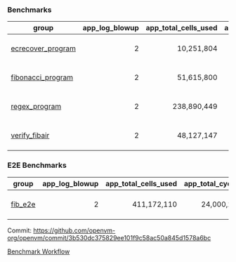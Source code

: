 ### Benchmarks
| group | app_log_blowup | app_total_cells_used | app_total_cycles | app_total_proof_time_ms | leaf_log_blowup | leaf_total_cells_used | leaf_total_cycles | leaf_total_proof_time_ms | max_segment_length | instance | alloc |
|---|---|---|---|---|---|---|---|---|---|---|---|
| [ ecrecover_program ](https://github.com/openvm-org/openvm/blob/benchmark-results/benchmarks-pr/1100/individual/ecrecover-3b530dc375829ee101f9c58ac50a845d1578a6bc.md) | <div style='text-align: right'> 2 </div>  | <div style='text-align: right'> 10,251,804 </div>  | <div style='text-align: right'> 195,066 </div>  | <span style='color: red'>(+198.0 [+10.0%])</span><div style='text-align: right'> 2,187.0 </div>  | <div style='text-align: right'> - </div>  | <div style='text-align: right'> - </div>  | <div style='text-align: right'> - </div>  | <div style='text-align: right'> - </div>  | 1048476 | 64cpu-linux-arm64 | mimalloc |
| [ fibonacci_program ](https://github.com/openvm-org/openvm/blob/benchmark-results/benchmarks-pr/1100/individual/fibonacci-3b530dc375829ee101f9c58ac50a845d1578a6bc.md) | <div style='text-align: right'> 2 </div>  | <div style='text-align: right'> 51,615,800 </div>  | <div style='text-align: right'> 3,000,274 </div>  | <span style='color: red'>(+3,529.0 [+63.9%])</span><div style='text-align: right'> 9,055.0 </div>  | <div style='text-align: right'> 2 </div>  | <span style='color: red'>(+5,560 [+0.0%])</span><div style='text-align: right'> 144,225,083 </div>  | <span style='color: red'>(+1,098 [+0.0%])</span><div style='text-align: right'> 7,038,672 </div>  | <span style='color: red'>(+10,855.0 [+75.3%])</span><div style='text-align: right'> 25,277.0 </div>  | 1048476 | 64cpu-linux-arm64 | mimalloc |
| [ regex_program ](https://github.com/openvm-org/openvm/blob/benchmark-results/benchmarks-pr/1100/individual/regex-3b530dc375829ee101f9c58ac50a845d1578a6bc.md) | <div style='text-align: right'> 2 </div>  | <div style='text-align: right'> 238,890,449 </div>  | <div style='text-align: right'> 8,381,808 </div>  | <span style='color: red'>(+12,969.0 [+75.0%])</span><div style='text-align: right'> 30,262.0 </div>  | <div style='text-align: right'> 2 </div>  | <div style='text-align: right'> 315,426,847 </div>  | <div style='text-align: right'> 14,640,170 </div>  | <span style='color: red'>(+10,301.0 [+34.5%])</span><div style='text-align: right'> 40,184.0 </div>  | 1048476 | 64cpu-linux-arm64 | mimalloc |
| [ verify_fibair ](https://github.com/openvm-org/openvm/blob/benchmark-results/benchmarks-pr/1100/individual/verify_fibair-3b530dc375829ee101f9c58ac50a845d1578a6bc.md) | <div style='text-align: right'> 2 </div>  | <div style='text-align: right'> 48,127,147 </div>  | <div style='text-align: right'> 397,164 </div>  | <span style='color: red'>(+583.0 [+18.4%])</span><div style='text-align: right'> 3,750.0 </div>  | <div style='text-align: right'> - </div>  | <div style='text-align: right'> - </div>  | <div style='text-align: right'> - </div>  | <div style='text-align: right'> - </div>  | 1048476 | 64cpu-linux-arm64 | mimalloc |

### E2E Benchmarks
| group | app_log_blowup | app_total_cells_used | app_total_cycles | app_total_proof_time_ms | leaf_log_blowup | leaf_total_cells_used | leaf_total_cycles | leaf_total_proof_time_ms | root_log_blowup | root_total_cells_used | root_total_cycles | root_total_proof_time_ms | internal_log_blowup | internal_total_cells_used | internal_total_cycles | internal_total_proof_time_ms | max_segment_length | instance | alloc |
|---|---|---|---|---|---|---|---|---|---|---|---|---|---|---|---|---|---|---|---|
| [ fib_e2e ](https://github.com/openvm-org/openvm/blob/benchmark-results/benchmarks-pr/1100/individual/fib_e2e-3b530dc375829ee101f9c58ac50a845d1578a6bc.md) | <div style='text-align: right'> 2 </div>  | <div style='text-align: right'> 411,172,110 </div>  | <div style='text-align: right'> 24,000,274 </div>  | <div style='text-align: right'> 66,232.0 </div>  | <div style='text-align: right'> 2 </div>  | <div style='text-align: right'> 144,260,837 </div>  | <div style='text-align: right'> 7,277,340 </div>  | <div style='text-align: right'> 87,691.0 </div>  | <div style='text-align: right'> 2 </div>  | <div style='text-align: right'> 871,383,942 </div>  | <div style='text-align: right'> 42,612,768 </div>  | <div style='text-align: right'> 115,766.0 </div>  | <div style='text-align: right'> 2 </div>  | <div style='text-align: right'> 853,415,526 </div>  | <div style='text-align: right'> 43,368,204 </div>  | <div style='text-align: right'> 146,391.0 </div>  | 1048476 | 64cpu-linux-arm64 | mimalloc |


Commit: https://github.com/openvm-org/openvm/commit/3b530dc375829ee101f9c58ac50a845d1578a6bc

[Benchmark Workflow](https://github.com/openvm-org/openvm/actions/runs/12358467367)
